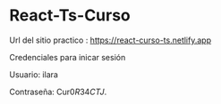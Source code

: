 # React-Ts-Curso
Url del sitio practico : https://react-curso-ts.netlify.app

Credenciales para inicar sesión

Usuario: ilara

Contraseña: Cur$0R34CTJ$.
